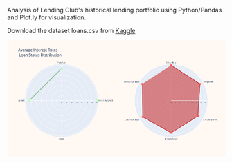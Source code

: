 Analysis of Lending Club's historical lending portfolio using Python/Pandas and Plot.ly for visualization.

Download the dataset loans.csv from [Kaggle](https://www.kaggle.com/wendykan/lending-club-loan-data)

![Plot example](https://github.com/getcontrol/lending-club/blob/master/newplot.png)
